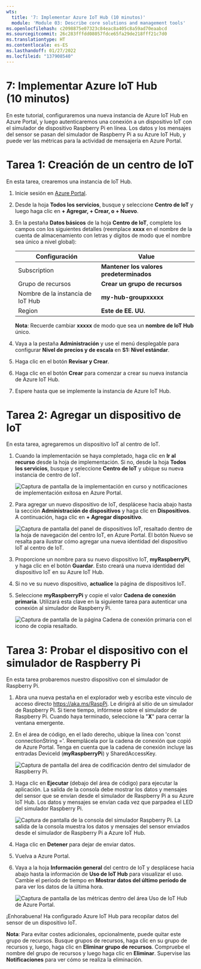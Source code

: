 ```yaml
---
wts:
  title: '7: Implementar Azure IoT Hub (10 minutos)'
  module: 'Module 03: Describe core solutions and management tools'
ms.openlocfilehash: c2098875e07323c84eac8a405c8a59ad70eaabcd
ms.sourcegitcommit: 26c283fffdd08057fdce65fa29de218fff21c7d0
ms.translationtype: HT
ms.contentlocale: es-ES
ms.lasthandoff: 01/27/2022
ms.locfileid: "137908540"
---
```

# <a name="07---implement-an-azure-iot-hub-10-min"></a>7: Implementar Azure IoT Hub (10 minutos)

En este tutorial, configuraremos una nueva instancia de Azure IoT Hub en Azure Portal, y luego autenticaremos una conexión a un dispositivo IoT con el simulador de dispositivo Raspberry Pi en línea. Los datos y los mensajes del sensor se pasan del simulador de Raspberry Pi a su Azure IoT Hub, y puede ver las métricas para la actividad de mensajería en Azure Portal.

# <a name="task-1-create-an-iot-hub"></a>Tarea 1: Creación de un centro de IoT 

En esta tarea, crearemos una instancia de IoT Hub. 

1. Inicie sesión en [Azure Portal](https://portal.azure.com).

2. Desde la hoja **Todos los servicios**, busque y seleccione **Centro de IoT** y luego haga clic en **+ Agregar, + Crear, o + Nuevo**.

3. En la pestaña **Datos básicos** de la hoja **Centro de IoT**, complete los campos con los siguientes detalles (reemplace **xxxx** en el nombre de la cuenta de almacenamiento con letras y dígitos de modo que el nombre sea único a nivel global):

    | Configuración | Value |
    |--|--|
    | Subscription | **Mantener los valores predeterminados** |
    | Grupo de recursos | **Crear un grupo de recursos** |
    | Nombre de la instancia de IoT Hub | **my-hub-groupxxxxx** |
    | Region | **Este de EE. UU.** |

    **Nota**: Recuerde cambiar **xxxxx** de modo que sea un **nombre de IoT Hub** único.

4. Vaya a la pestaña **Administración** y use el menú desplegable para configurar **Nivel de precios y de escala** en **S1: Nivel estándar**.

5. Haga clic en el botón **Revisar y Crear**.

6. Haga clic en el botón **Crear** para comenzar a crear su nueva instancia de Azure IoT Hub.

7. Espere hasta que se implemente la instancia de Azure IoT Hub. 

# <a name="task-2-add-an-iot-device"></a>Tarea 2: Agregar un dispositivo de IoT

En esta tarea, agregaremos un dispositivo IoT al centro de IoT. 

1. Cuando la implementación se haya completado, haga clic en **Ir al recurso** desde la hoja de implementación. Si no, desde la hoja **Todos los servicios**, busque y seleccione **Centro de IoT** y ubique su nueva instancia de centro de IoT.

    ![Captura de pantalla de la implementación en curso y notificaciones de implementación exitosa en Azure Portal.](../images/0601.png)

2. Para agregar un nuevo dispositivo de IoT, desplácese hacia abajo hasta la sección **Administración de dispositivos** y haga clic en **Dispositivos**. A continuación, haga clic en **+ Agregar dispositivo**.

    ![Captura de pantalla del panel de dispositivos IoT, resaltado dentro de la hoja de navegación del centro IoT, en Azure Portal. El botón Nuevo se resalta para ilustrar cómo agregar una nueva identidad del dispositivo IoT al centro de IoT.](../images/0602.png)

3. Proporcione un nombre para su nuevo dispositivo IoT, **myRaspberryPi**, y haga clic en el botón **Guardar**. Esto creará una nueva identidad del dispositivo IoT en su Azure IoT Hub.

4. Si no ve su nuevo dispositivo, **actualice** la página de dispositivos IoT. 

5. Seleccione **myRaspberryPi** y copie el valor **Cadena de conexión primaria**. Utilizará esta clave en la siguiente tarea para autenticar una conexión al simulador de Raspberry Pi.

    ![Captura de pantalla de la página Cadena de conexión primaria con el icono de copia resaltado.](../images/0603.png)

# <a name="task-3-test-the-device-using-a-raspberry-pi-simulator"></a>Tarea 3: Probar el dispositivo con el simulador de Raspberry Pi

En esta tarea probaremos nuestro dispositivo con el simulador de Raspberry Pi. 

1. Abra una nueva pestaña en el explorador web y escriba este vínculo de acceso directo https://aka.ms/RaspPi. Le dirigirá al sitio de un simulador de Raspberry Pi. Si tiene tiempo, infórmese sobre el simulador de Raspberry Pi. Cuando haya terminado, seleccione la "**X**" para cerrar la ventana emergente.

2. En el área de código, en el lado derecho, ubique la línea con 'const connectionString ='. Reemplácela por la cadena de conexión que copió de Azure Portal. Tenga en cuenta que la cadena de conexión incluye las entradas DeviceId (**myRaspberryPi**) y SharedAccessKey.

    ![Captura de pantalla del área de codificación dentro del simulador de Raspberry Pi.](../images/0604.png)

3. Haga clic en **Ejecutar** (debajo del área de código) para ejecutar la aplicación. La salida de la consola debe mostrar los datos y mensajes del sensor que se envían desde el simulador de Raspberry Pi a su Azure IoT Hub. Los datos y mensajes se envían cada vez que parpadea el LED del simulador Raspberry Pi. 

    ![Captura de pantalla de la consola del simulador Raspberry Pi.  La salida de la consola muestra los datos y mensajes del sensor enviados desde el simulador de Raspberry Pi a Azure IoT Hub.](../images/0605.png)

5. Haga clic en **Detener** para dejar de enviar datos.

6. Vuelva a Azure Portal.

7. Vaya a la hoja **Información general** del centro de IoT y desplácese hacia abajo hasta la información de **Uso de IoT Hub** para visualizar el uso. Cambie el período de tiempo en **Mostrar datos del último período de** para ver los datos de la última hora.

    ![Captura de pantalla de las métricas dentro del área Uso de IoT Hub de Azure Portal.](../images/0606.png)


¡Enhorabuena! Ha configurado Azure IoT Hub para recopilar datos del sensor de un dispositivo IoT.

**Nota**: Para evitar costes adicionales, opcionalmente, puede quitar este grupo de recursos. Busque grupos de recursos, haga clic en su grupo de recursos y, luego, haga clic en **Eliminar grupo de recursos**. Compruebe el nombre del grupo de recursos y luego haga clic en **Eliminar**. Supervise las **Notificaciones** para ver cómo se realiza la eliminación.
